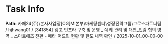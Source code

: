 # Task Info

**Path:** 카페24(주)\본사사업장\[CG]MI본부\마케팅센터\성장전략그룹\그로스파트너팀 / hjhwang01 / [341854] 광고 인프라 구축 및 운영 _ 예외 관리 및 대면_민감 협의 영역 _ 스마트애즈 전환 - 메타 어드민 현황 및 한도 내역 확인 / 2025-10-01_00-00-00

